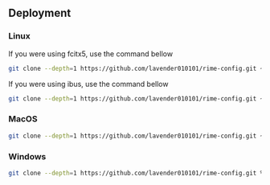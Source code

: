 ## Deployment

### Linux

If you were using fcitx5, use the command bellow

```sh
git clone --depth=1 https://github.com/lavender010101/rime-config.git ~/.local/share/fcitx5/rime
```

If you were using ibus, use the command bellow

```sh
git clone --depth=1 https://github.com/lavender010101/rime-config.git ~/.config/ibus/rime
```

### MacOS

```sh
git clone --depth=1 https://github.com/lavender010101/rime-config.git ~/Library/Rime
```



### Windows

```sh
git clone --depth=1 https://github.com/lavender010101/rime-config.git %APPDATA%\Rime
```

